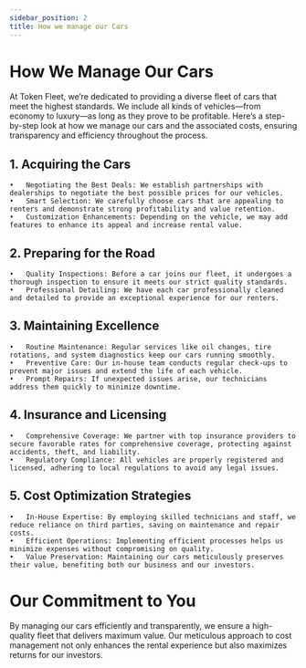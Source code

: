 ```yaml
---
sidebar_position: 2
title: How we manage our Cars
---
```


# How We Manage Our Cars

At Token Fleet, we’re dedicated to providing a diverse fleet of cars that meet the highest standards. We include all kinds of vehicles—from economy to luxury—as long as they prove to be profitable. Here’s a step-by-step look at how we manage our cars and the associated costs, ensuring transparency and efficiency throughout the process.

## 1. Acquiring the Cars

	•	Negotiating the Best Deals: We establish partnerships with dealerships to negotiate the best possible prices for our vehicles.
	•	Smart Selection: We carefully choose cars that are appealing to renters and demonstrate strong profitability and value retention.
	•	Customization Enhancements: Depending on the vehicle, we may add features to enhance its appeal and increase rental value.

## 2. Preparing for the Road

	•	Quality Inspections: Before a car joins our fleet, it undergoes a thorough inspection to ensure it meets our strict quality standards.
	•	Professional Detailing: We have each car professionally cleaned and detailed to provide an exceptional experience for our renters.

## 3. Maintaining Excellence

	•	Routine Maintenance: Regular services like oil changes, tire rotations, and system diagnostics keep our cars running smoothly.
	•	Preventive Care: Our in-house team conducts regular check-ups to prevent major issues and extend the life of each vehicle.
	•	Prompt Repairs: If unexpected issues arise, our technicians address them quickly to minimize downtime.

## 4. Insurance and Licensing

	•	Comprehensive Coverage: We partner with top insurance providers to secure favorable rates for comprehensive coverage, protecting against accidents, theft, and liability.
	•	Regulatory Compliance: All vehicles are properly registered and licensed, adhering to local regulations to avoid any legal issues.

## 5. Cost Optimization Strategies

	•	In-House Expertise: By employing skilled technicians and staff, we reduce reliance on third parties, saving on maintenance and repair costs.
	•	Efficient Operations: Implementing efficient processes helps us minimize expenses without compromising on quality.
	•	Value Preservation: Maintaining our cars meticulously preserves their value, benefiting both our business and our investors.

# Our Commitment to You

By managing our cars efficiently and transparently, we ensure a high-quality fleet that delivers maximum value. Our meticulous approach to cost management not only enhances the rental experience but also maximizes returns for our investors.
